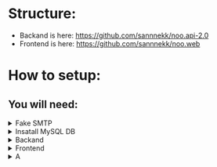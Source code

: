 # Structure:
* Backand is here: https://github.com/sannnekk/noo.api-2.0
* Frontend is here: https://github.com/sannnekk/noo.web
# How to setup:
## You will need:
<details>
<summary>Fake SMTP</summary>

# Insatall Fake SMTP
For this perpuse you can use any Fake SMTP service

For example https://github.com/mailhog/MailHog
## MacOS:
```sh
brew update && brew install mailhog
```
### Run:
```sh
MailHog
```

<details>
<summary>Tips and Trics</summary>

* Access GUI via http://localhost/phpmyadmin
* CI via `/Applications/XAMPP/xamppfiles/bin/mysql -u root`
</details>

</details>

<details>
<summary>Insatall MySQL DB</summary>

# Insatall MySQL DB
For example you can use [xampp](https://www.google.com/search?q=xampp)

</details>

<details>
<summary>Backand</summary>

# Download
```sh
git clone https://github.com/sannnekk/noo.api-2.0
```
# Setup
### If it's your first time, you need to create schema in DB:
In [DataSource.ts](src/Core/Data/DataSource.ts) change `synchronize: false` -> `synchronize: true`
### Setup all dependencyes:
```sh
pnpm install
```
### Create .env file
With all credentials to your DB
For example:
```sh
DB_HOST=localhost
DB_PORT=3306
DB_NAME=test
APP_PORT=3000
```
### Run
```sh
npm run dev
```

</details>
<details>
<summary>Frontend</summary>

## Install:
```sh
git clone https://github.com/sannnekk/noo.web
```
## Run:
[Read Readme](https://github.com/sannnekk/noo.web)
</details>



<details>
<summary>A</summary>
</details>

